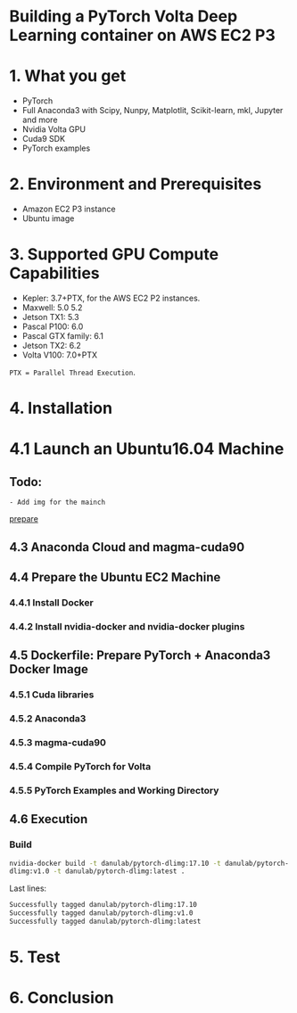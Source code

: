 # Building a PyTorch Volta Deep Learning container on AWS EC2 P3

# 1. What you get

- PyTorch
- Full Anaconda3 with Scipy, Nunpy, Matplotlit, Scikit-learn, mkl, Jupyter and more
- Nvidia Volta GPU
- Cuda9 SDK
- PyTorch examples


# 2. Environment and Prerequisites

- Amazon EC2 P3 instance
- Ubuntu image

# 3. Supported GPU Compute Capabilities


- Kepler: 3.7+PTX, for the AWS EC2 P2 instances.
- Maxwell: 5.0 5.2                                             
- Jetson TX1: 5.3                                              
- Pascal P100: 6.0                                             
- Pascal GTX family: 6.1                                       
- Jetson TX2: 6.2                                             
- Volta V100: 7.0+PTX           

```PTX = Parallel Thread Execution```.

# 4. Installation

# 4.1 Launch an Ubuntu16.04 Machine

## Todo:
    - Add img for the mainch

[prepare](../prepare_ubuntu-xenial-amd64.sh)

## 4.3 Anaconda Cloud and magma-cuda90

## 4.4 Prepare the Ubuntu EC2 Machine

### 4.4.1 Install Docker

### 4.4.2 Install nvidia-docker and nvidia-docker plugins

## 4.5 Dockerfile: Prepare PyTorch + Anaconda3 Docker Image


### 4.5.1 Cuda libraries

### 4.5.2 Anaconda3

### 4.5.3 magma-cuda90

### 4.5.4 Compile PyTorch for Volta

### 4.5.5 PyTorch Examples and Working Directory

## 4.6 Execution

### Build

```Bash
nvidia-docker build -t danulab/pytorch-dlimg:17.10 -t danulab/pytorch-
dlimg:v1.0 -t danulab/pytorch-dlimg:latest .
```

Last lines:

```Bash
Successfully tagged danulab/pytorch-dlimg:17.10
Successfully tagged danulab/pytorch-dlimg:v1.0
Successfully tagged danulab/pytorch-dlimg:latest
```
# 5. Test 


# 6. Conclusion





